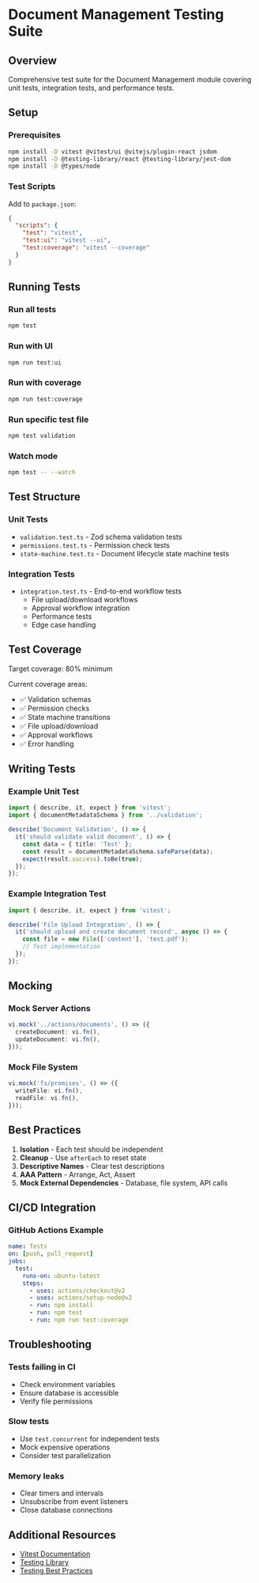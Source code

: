 # Document Management Testing Suite

## Overview
Comprehensive test suite for the Document Management module covering unit tests, integration tests, and performance tests.

## Setup

### Prerequisites
```bash
npm install -D vitest @vitest/ui @vitejs/plugin-react jsdom
npm install -D @testing-library/react @testing-library/jest-dom
npm install -D @types/node
```

### Test Scripts
Add to `package.json`:
```json
{
  "scripts": {
    "test": "vitest",
    "test:ui": "vitest --ui",
    "test:coverage": "vitest --coverage"
  }
}
```

## Running Tests

### Run all tests
```bash
npm test
```

### Run with UI
```bash
npm run test:ui
```

### Run with coverage
```bash
npm run test:coverage
```

### Run specific test file
```bash
npm test validation
```

### Watch mode
```bash
npm test -- --watch
```

## Test Structure

### Unit Tests
- `validation.test.ts` - Zod schema validation tests
- `permissions.test.ts` - Permission check tests
- `state-machine.test.ts` - Document lifecycle state machine tests

### Integration Tests
- `integration.test.ts` - End-to-end workflow tests
  - File upload/download workflows
  - Approval workflow integration
  - Performance tests
  - Edge case handling

## Test Coverage

Target coverage: 80% minimum

Current coverage areas:
- ✅ Validation schemas
- ✅ Permission checks
- ✅ State machine transitions
- ✅ File upload/download
- ✅ Approval workflows
- ✅ Error handling

## Writing Tests

### Example Unit Test
```typescript
import { describe, it, expect } from 'vitest';
import { documentMetadataSchema } from '../validation';

describe('Document Validation', () => {
  it('should validate valid document', () => {
    const data = { title: 'Test' };
    const result = documentMetadataSchema.safeParse(data);
    expect(result.success).toBe(true);
  });
});
```

### Example Integration Test
```typescript
import { describe, it, expect } from 'vitest';

describe('File Upload Integration', () => {
  it('should upload and create document record', async () => {
    const file = new File(['content'], 'test.pdf');
    // Test implementation
  });
});
```

## Mocking

### Mock Server Actions
```typescript
vi.mock('../actions/documents', () => ({
  createDocument: vi.fn(),
  updateDocument: vi.fn(),
}));
```

### Mock File System
```typescript
vi.mock('fs/promises', () => ({
  writeFile: vi.fn(),
  readFile: vi.fn(),
}));
```

## Best Practices

1. **Isolation** - Each test should be independent
2. **Cleanup** - Use `afterEach` to reset state
3. **Descriptive Names** - Clear test descriptions
4. **AAA Pattern** - Arrange, Act, Assert
5. **Mock External Dependencies** - Database, file system, API calls

## CI/CD Integration

### GitHub Actions Example
```yaml
name: Tests
on: [push, pull_request]
jobs:
  test:
    runs-on: ubuntu-latest
    steps:
      - uses: actions/checkout@v2
      - uses: actions/setup-node@v2
      - run: npm install
      - run: npm test
      - run: npm run test:coverage
```

## Troubleshooting

### Tests failing in CI
- Check environment variables
- Ensure database is accessible
- Verify file permissions

### Slow tests
- Use `test.concurrent` for independent tests
- Mock expensive operations
- Consider test parallelization

### Memory leaks
- Clear timers and intervals
- Unsubscribe from event listeners
- Close database connections

## Additional Resources
- [Vitest Documentation](https://vitest.dev/)
- [Testing Library](https://testing-library.com/)
- [Testing Best Practices](https://kentcdodds.com/blog/common-mistakes-with-react-testing-library)

